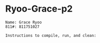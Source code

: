 # Ryoo-Grace-p2

    Name: Grace Ryoo
    811#: 811751027

    Instructions to compile, run, and clean: